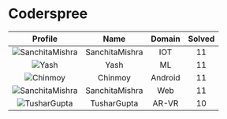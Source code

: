 
Coderspree
==========
  
  

|Profile|Name|Domain|Solved|
| :---: | :---: | :---: | :---: |
|![SanchitaMishra](https://avatars.githubusercontent.com/u/59258203?v=4&s=100)|SanchitaMishra|IOT|11|
|![Yash](https://avatars.githubusercontent.com/u/58688602?v=4&s=100)|Yash|ML|11|
|![Chinmoy](https://avatars.githubusercontent.com/u/57670338?v=4&s=100)|Chinmoy|Android|11|
|![SanchitaMishra](https://avatars.githubusercontent.com/u/59258203?v=4&s=100)|SanchitaMishra|Web|11|
|![TusharGupta](https://avatars.githubusercontent.com/u/30565750?v=4&s=100)|TusharGupta|AR-VR|10|
